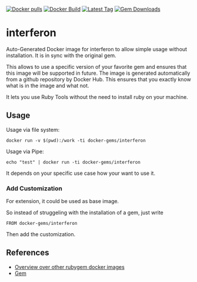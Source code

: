 [![Docker pulls](https://img.shields.io/docker/pulls/rubygem/interferon.svg)](https://hub.docker.com/r/rubygem/interferon/)
[![Docker Build](https://img.shields.io/docker/automated/rubygem/interferon.svg)](https://hub.docker.com/r/rubygem/interferon/)
[![Latest Tag](https://img.shields.io/github/tag/docker-rubygem/interferon.svg)](https://hub.docker.com/r/rubygem/interferon/)
[![Gem Downloads](https://img.shields.io/gem/dt/interferon.svg)](https://rubygems.org/gems/interferon/)
# interferon

Auto-Generated Docker image for interferon to allow simple usage without installation.
It is in sync with the original gem.

This allows to use a specific version of your favorite gem and ensures that this image will be supported in future.
The image is generated automatically from a github repository by Docker Hub.
This ensures that you exactly know what is in the image and what not.

It lets you use Ruby Tools without the need to install ruby on your machine.

## Usage

Usage via file system:

`docker run -v $(pwd):/work -ti docker-gems/interferon`

Usage via Pipe:

`echo "test" | docker run -ti docker-gems/interferon`

It depends on your specific use case how your want to use it.

### Add Customization

For extension, it could be used as base image.

So instead of struggeling with the installation of a gem, just write

`FROM docker-gems/interferon`

Then add the customization.

## References

 - [Overview over other rubygem docker images](https://github.com/thinkbot/docker-rubygem)
 - [Gem](https://rubygems.org/gems/interferon/)
